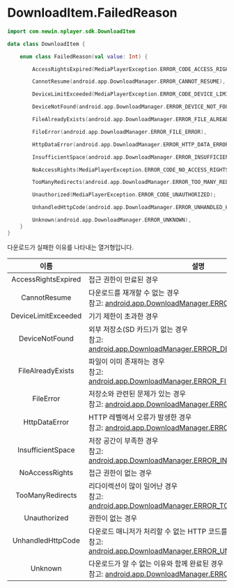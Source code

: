 # DownloadItem.FailedReason

```kotlin
import com.newin.nplayer.sdk.DownloadItem
```

```kotlin
data class DownloadItem {

    enum class FailedReason(val value: Int) {

        AccessRightsExpired(MediaPlayerException.ERROR_CODE_ACCESS_RIGHTS_EXPIRED),

        CannotResume(android.app.DownloadManager.ERROR_CANNOT_RESUME),

        DeviceLimitExceeded(MediaPlayerException.ERROR_CODE_DEVICE_LIMIT_EXCEEDED),

        DeviceNotFound(android.app.DownloadManager.ERROR_DEVICE_NOT_FOUND),

        FileAlreadyExists(android.app.DownloadManager.ERROR_FILE_ALREADY_EXISTS),

        FileError(android.app.DownloadManager.ERROR_FILE_ERROR),

        HttpDataError(android.app.DownloadManager.ERROR_HTTP_DATA_ERROR),

        InsufficientSpace(android.app.DownloadManager.ERROR_INSUFFICIENT_SPACE),

        NoAccessRights(MediaPlayerException.ERROR_CODE_NO_ACCESS_RIGHTS),

        TooManyRedirects(android.app.DownloadManager.ERROR_TOO_MANY_REDIRECTS),

        Unauthorized(MediaPlayerException.ERROR_CODE_UNAUTHORIZED);

        UnhandledHttpCode(android.app.DownloadManager.ERROR_UNHANDLED_HTTP_CODE),

        Unknown(android.app.DownloadManager.ERROR_UNKNOWN),
    }
}
```

다운로드가 실패한 이유를 나타내는 열거형입니다. 

|이름|설명|
|:--:|--|
|AccessRightsExpired|접근 권한이 만료된 경우|
|CannotResume|다운로드를 재개할 수 없는 경우<br>참고: [android.app.DownloadManager.ERROR_CANNOT_RESUME](https://developer.android.com/reference/android/app/DownloadManager#ERROR_CANNOT_RESUME)|
|DeviceLimitExceeded|기기 제한이 초과한 경우|
|DeviceNotFound|외부 저장소(SD 카드)가 없는 경우<br>참고: [android.app.DownloadManager.ERROR_DEVICE_NOT_FOUND](https://developer.android.com/reference/android/app/DownloadManager#ERROR_DEVICE_NOT_FOUND)|
|FileAlreadyExists|파일이 이미 존재하는 경우<br>참고: [android.app.DownloadManager.ERROR_FILE_ALREADY_EXISTS](https://developer.android.com/reference/android/app/DownloadManager#ERROR_FILE_ALREADY_EXISTS)|
|FileError|저장소와 관련된 문제가 있는 경우<br>참고: [android.app.DownloadManager.ERROR_FILE_ERROR](https://developer.android.com/reference/android/app/DownloadManager#ERROR_FILE_ERROR)| 
|HttpDataError|HTTP 레벨에서 오류가 발생한 경우<br>참고: [android.app.DownloadManager.ERROR_HTTP_DATA_ERROR](https://developer.android.com/reference/android/app/DownloadManager#ERROR_HTTP_DATA_ERROR)|
|InsufficientSpace|저장 공간이 부족한 경우<br>참고: [android.app.DownloadManager.ERROR_INSUFFICIENT_SPACE](https://developer.android.com/reference/android/app/DownloadManager#ERROR_INSUFFICIENT_SPACE)|
|NoAccessRights|접근 권한이 없는 경우|
|TooManyRedirects|리다이렉션이 많이 일어난 경우<br>참고: [android.app.DownloadManager.ERROR_TOO_MANY_REDIRECTS](https://developer.android.com/reference/android/app/DownloadManager#ERROR_TOO_MANY_REDIRECTS)|
|Unauthorized|권한이 없는 경우|
|UnhandledHttpCode|다운로드 매니저가 처리할 수 없는 HTTP 코드를 받은 경우<br>참고: [android.app.DownloadManager.ERROR_UNHANDLED_HTTP_CODE](https://developer.android.com/reference/android/app/DownloadManager#ERROR_UNHANDLED_HTTP_CODE)|
|Unknown|다운로드가 알 수 없는 이유와 함께 완료된 경우<br>참고: [android.app.DownloadManager.ERROR_UNKNOWN](https://developer.android.com/reference/android/app/DownloadManager#ERROR_UNKNOWN)|
